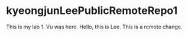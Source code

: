 # kyeongjunLeePublicRemoteRepo1
This is my lab 1.
Vu was here. Hello, this is Lee.
This is a remote change.
